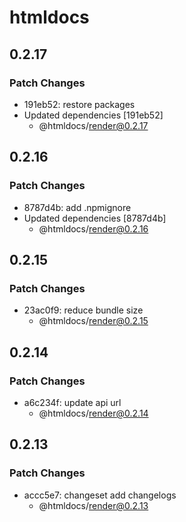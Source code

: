 # htmldocs

## 0.2.17

### Patch Changes

- 191eb52: restore packages
- Updated dependencies [191eb52]
  - @htmldocs/render@0.2.17

## 0.2.16

### Patch Changes

- 8787d4b: add .npmignore
- Updated dependencies [8787d4b]
  - @htmldocs/render@0.2.16

## 0.2.15

### Patch Changes

- 23ac0f9: reduce bundle size
  - @htmldocs/render@0.2.15

## 0.2.14

### Patch Changes

- a6c234f: update api url
  - @htmldocs/render@0.2.14

## 0.2.13

### Patch Changes

- accc5e7: changeset add changelogs
  - @htmldocs/render@0.2.13
